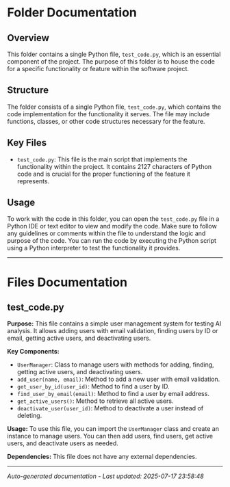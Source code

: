 # Folder Documentation

## Overview
This folder contains a single Python file, `test_code.py`, which is an essential component of the project. The purpose of this folder is to house the code for a specific functionality or feature within the software project.

## Structure
The folder consists of a single Python file, `test_code.py`, which contains the code implementation for the functionality it serves. The file may include functions, classes, or other code structures necessary for the feature.

## Key Files
- `test_code.py`: This file is the main script that implements the functionality within the project. It contains 2127 characters of Python code and is crucial for the proper functioning of the feature it represents.

## Usage
To work with the code in this folder, you can open the `test_code.py` file in a Python IDE or text editor to view and modify the code. Make sure to follow any guidelines or comments within the file to understand the logic and purpose of the code. You can run the code by executing the Python script using a Python interpreter to test the functionality it provides.

---

# Files Documentation

## test_code.py

**Purpose:** This file contains a simple user management system for testing AI analysis. It allows adding users with email validation, finding users by ID or email, getting active users, and deactivating users.

**Key Components:**
- `UserManager`: Class to manage users with methods for adding, finding, getting active users, and deactivating users.
- `add_user(name, email)`: Method to add a new user with email validation.
- `get_user_by_id(user_id)`: Method to find a user by ID.
- `find_user_by_email(email)`: Method to find a user by email address.
- `get_active_users()`: Method to retrieve all active users.
- `deactivate_user(user_id)`: Method to deactivate a user instead of deleting.

**Usage:** To use this file, you can import the `UserManager` class and create an instance to manage users. You can then add users, find users, get active users, and deactivate users as needed.

**Dependencies:** This file does not have any external dependencies.

---
*Auto-generated documentation - Last updated: 2025-07-17 23:58:48*
